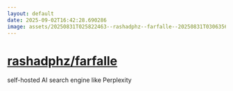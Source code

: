 ```yaml
---
layout: default
date: 2025-09-02T16:42:28.690286
image: assets/20250831T025822463--rashadphz--farfalle--20250831T030635694--cropped.png
---
```


# [rashadphz/farfalle](https://github.com/rashadphz/farfalle)

self-hosted AI search engine like Perplexity
